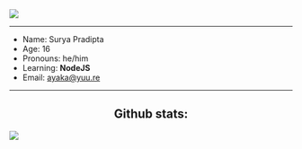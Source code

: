 <img src="https://media.tenor.com/7VuWl3sZD7wAAAAC/visual-novel-eroge.gif">

---

- Name: Surya Pradipta
- Age: 16
- Pronouns: he/him
- Learning:  **NodeJS**
- Email: <a href="mailto:ayaka@yuu.re">ayaka@yuu.re</h1>

---

<h2 align="center">Github stats:</h2>

[![](https://github-readme-stats.vercel.app/api?username=arnlea&show_icons=true&theme=tokyonight&locale=en)](https://github.com/arnlea)

<!-- [![Top Langs](https://github-readme-stats.vercel.app/api/top-langs/?username=arnlea&layout=compact&theme=tokyonight)](https://github.com/arnlea/arnlea) -->

